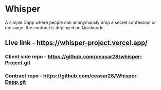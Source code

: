 # Whisper

A simple Dapp where people can anonymously drop a secret confession or message. the contract is deployed on 
Quicknode.

## Live link - https://whisper-project.vercel.app/

### Client side repo - https://github.com/ceasar28/whisper-Project.git

### Contract repo - https://github.com/ceasar28/Whisper-Dapp.git
